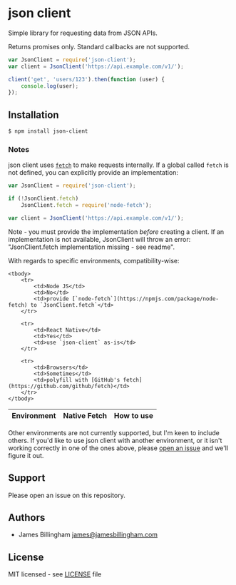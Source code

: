 # json client

Simple library for requesting data from JSON APIs.

Returns promises only. Standard callbacks are not supported.

```js
var JsonClient = require('json-client');
var client = JsonClient('https://api.example.com/v1/');

client('get', 'users/123').then(function (user) {
	console.log(user);
});
```

## Installation

```bash
$ npm install json-client
```

### Notes

json client uses [`fetch`](https://fetch.spec.whatwg.org) to make requests
internally. If a global called `fetch` is not defined, you can explicitly
provide an implementation:

```js
var JsonClient = require('json-client');

if (!JsonClient.fetch)
	JsonClient.fetch = require('node-fetch');

var client = JsonClient('https://api.example.com/v1/');
```

Note - you must provide the implementation *before* creating a client. If an
implementation is not available, JsonClient will throw an error:
"JsonClient.fetch implementation missing - see readme".

With regards to specific environments, compatibility-wise:

<table>
	<thead>
		<tr>
			<th>Environment</th>
			<th>Native Fetch</th>
			<th>How to use</th>
		</tr>
	</thead>

	<tbody>
		<tr>
			<td>Node JS</td>
			<td>No</td>
			<td>provide [`node-fetch`](https://npmjs.com/package/node-fetch) to `JsonClient.fetch`</td>
		</tr>

		<tr>
			<td>React Native</td>
			<td>Yes</td>
			<td>use `json-client` as-is</td>
		</tr>

		<tr>
			<td>Browsers</td>
			<td>Sometimes</td>
			<td>polyfill with [GitHub's fetch](https://github.com/github/fetch)</td>
		</tr>
	</tbody>
</table>

Other environments are not currently supported, but I'm keen to include others.
If you'd like to use json client with another environment, or it isn't working
correctly in one of the ones above, please
[open an issue](https://github.com/billinghamj/json-client/issues/new) and we'll
figure it out.

## Support

Please open an issue on this repository.

## Authors

- James Billingham <james@jamesbillingham.com>

## License

MIT licensed - see [LICENSE](LICENSE) file
